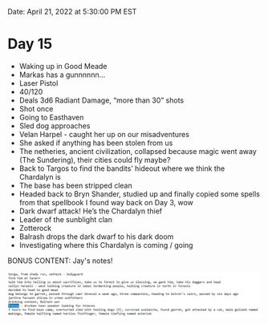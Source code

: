 Date: April 21, 2022 at 5:30:00 PM EST

# Day 15

- Waking up in Good Meade
- Markas has a gunnnnnn…
- Laser Pistol
- 40/120
- Deals 3d6 Radiant Damage, “more than 30” shots
- Shot once
- Going to Easthaven
- Sled dog approaches
- Velan Harpel - caught her up on our misadventures
- She asked if anything has been stolen from us
- The netheries, ancient civilization, collapsed because magic went away (The Sundering), their cities could fly maybe?
- Back to Targos to find the bandits’ hideout where we think the Chardalyn is
- The base has been stripped clean
- Headed back to Bryn Shander, studied up and finally copied some spells from that spellbook I found way back on Day 3, wow
- Dark dwarf attack! He’s the Chardalyn thief
- Leader of the sunblight clan
- Zotterock
- Balrash drops the dark dwarf to his dark doom
- Investigating where this Chardalyn is coming / going

BONUS CONTENT: Jay's notes!

![](images/Jays%20notes.png)
